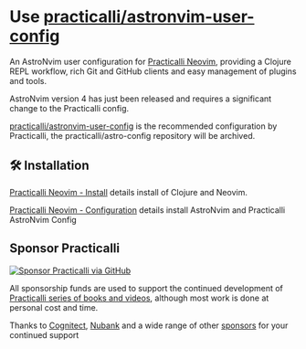 # Use [practicalli/astronvim-user-config](https://github.com/practicalli/astronvim-user-config)

An AstroNvim user configuration for [Practicalli Neovim](https://practical.li/neovim/), providing a Clojure REPL workflow, rich Git and GitHub clients and easy management of plugins and tools.

AstroNvim version 4 has just been released and requires a significant change to the Practicalli config.

[practicalli/astronvim-user-config](https://github.com/practicalli/astronvim-user-config) is the recommended configuration by Practicalli, the practicalli/astro-config repository will be archived.


## 🛠️ Installation

[Practicalli Neovim - Install](https://practical.li/neovim/install/) details install of Clojure and Neovim.

[Practicalli Neovim - Configuration](https://practical.li/neovim/configuration/astronvim/) details install AstroNvim and Practicalli AstroNvim Config


## Sponsor Practicalli

[![Sponsor Practicalli via GitHub](https://raw.githubusercontent.com/practicalli/graphic-design/live/buttons/practicalli-github-sponsors-button.png)](https://github.com/sponsors/practicalli-johnny/)

All sponsorship funds are used to support the continued development of [Practicalli series of books and videos](https://practical.li/), although most work is done at personal cost and time.

Thanks to [Cognitect](https://www.cognitect.com/), [Nubank](https://nubank.com.br/) and a wide range of other [sponsors](https://github.com/sponsors/practicalli-johnny#sponsors) for your continued support

